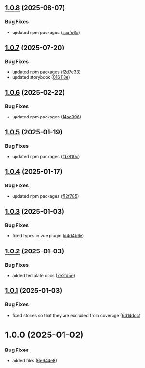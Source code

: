 ## [1.0.8](https://github.com/kouts/vite-treeshakable-library/compare/v1.0.7...v1.0.8) (2025-08-07)


### Bug Fixes

* updated npm packages ([aaafe6a](https://github.com/kouts/vite-treeshakable-library/commit/aaafe6a6e52a2c622c806df25ca71c25e78b6d5f))

## [1.0.7](https://github.com/kouts/vite-treeshakable-library/compare/v1.0.6...v1.0.7) (2025-07-20)


### Bug Fixes

* updated npm packages ([f2d7e33](https://github.com/kouts/vite-treeshakable-library/commit/f2d7e333b3652c34aa60816fe2f3a54db5a7aafa))
* updated storybook ([016118e](https://github.com/kouts/vite-treeshakable-library/commit/016118e12e372f5fc79519ab5f4e4157b3ff14b4))

## [1.0.6](https://github.com/kouts/vite-treeshakable-library/compare/v1.0.5...v1.0.6) (2025-02-22)


### Bug Fixes

* updated npm packages ([14ac306](https://github.com/kouts/vite-treeshakable-library/commit/14ac3069ab17af17c7e983fbf4d9551d963d7098))

## [1.0.5](https://github.com/kouts/vite-treeshakable-library/compare/v1.0.4...v1.0.5) (2025-01-19)


### Bug Fixes

* updated npm packages ([fd7810c](https://github.com/kouts/vite-treeshakable-library/commit/fd7810cdba29623bf7048bbb5092e5f8a3eab878))

## [1.0.4](https://github.com/kouts/vite-treeshakable-library/compare/v1.0.3...v1.0.4) (2025-01-17)


### Bug Fixes

* updated npm packages ([f12f785](https://github.com/kouts/vite-treeshakable-library/commit/f12f785d1bbff60d926e20a8b56404c937863cff))

## [1.0.3](https://github.com/kouts/vite-treeshakable-library/compare/v1.0.2...v1.0.3) (2025-01-03)


### Bug Fixes

* fixed types in vue plugin ([d4d4b6e](https://github.com/kouts/vite-treeshakable-library/commit/d4d4b6e1559e383092334b625f1bc94d0dc29da2))

## [1.0.2](https://github.com/kouts/vite-treeshakable-library/compare/v1.0.1...v1.0.2) (2025-01-03)


### Bug Fixes

* added template docs ([7e2fd5e](https://github.com/kouts/vite-treeshakable-library/commit/7e2fd5e412b5f29e23b7f5f45e56d9d1b3e760ef))

## [1.0.1](https://github.com/kouts/vite-treeshakable-library/compare/v1.0.0...v1.0.1) (2025-01-03)


### Bug Fixes

* fixed stories so that they are excluded from coverage ([6d14dcc](https://github.com/kouts/vite-treeshakable-library/commit/6d14dcc898e84a9062b187f01e7f1d1030267f28))

# 1.0.0 (2025-01-02)


### Bug Fixes

* added files ([6e644e8](https://github.com/kouts/vite-treeshakable-library/commit/6e644e8c3503673cad3b1575c2c85425ffae7fa5))
